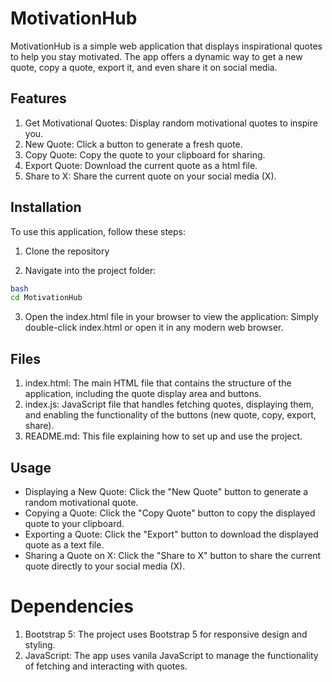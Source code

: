 # MotivationHub
MotivationHub is a simple web application that displays inspirational quotes to help you stay motivated. The app offers a dynamic way to get a new quote, copy a quote, export it, and even share it on social media.

## Features
1. Get Motivational Quotes: Display random motivational quotes to inspire you.
2. New Quote: Click a button to generate a fresh quote.
3. Copy Quote: Copy the quote to your clipboard for sharing.
4. Export Quote: Download the current quote as a html file.
4. Share to X: Share the current quote on your social media (X).
## Installation
To use this application, follow these steps:

1. Clone the repository

2. Navigate into the project folder:

```bash
bash
cd MotivationHub
```
3. Open the index.html file in your browser to view the application: Simply double-click index.html or open it in any modern web browser.
## Files
1. index.html: The main HTML file that contains the structure of the application, including the quote display area and buttons.
2. index.js: JavaScript file that handles fetching quotes, displaying them, and enabling the functionality of the buttons (new quote, copy, export, share).
3. README.md: This file explaining how to set up and use the project.
## Usage
- Displaying a New Quote: Click the "New Quote" button to generate a random motivational quote.
- Copying a Quote: Click the "Copy Quote" button to copy the displayed quote to your clipboard.
- Exporting a Quote: Click the "Export" button to download the displayed quote as a text file.
- Sharing a Quote on X: Click the "Share to X" button to share the current quote directly to your social media (X).
# Dependencies
1. Bootstrap 5: The project uses Bootstrap 5 for responsive design and styling.
2. JavaScript: The app uses vanila JavaScript to manage the functionality of fetching and interacting with quotes.
